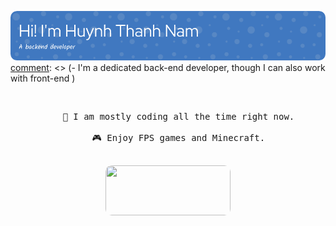 ![Header](./assets/header.png)
[comment]: <> (- I'm a dedicated back-end developer, though I can also work with front-end  )
  
[comment]: <> (- Frontend: I have experience using **ReactJS, Android Java**.  )
  
[comment]: <> (- Backend: I am capable of creating **APIs, Websocket, WebRTC** mostly with **NodeJS framework ExpressJS**. I'm currently learning microservice system using **Docker, Kuberneters, Prometheus with Grafana, gRPC, Apache Kafka and Hashicorp Consul**.  )
  
[comment]: <> (- Database: **SQL, NoSql** which are **MySQL, PostgreSQL, MongoDB**.  )

<div align="center">
<br/>
<pre>
    📖 I am mostly coding all the time right now.<br/>
    🎮 Enjoy FPS games and Minecraft.<br/>
</pre>
<img src="https://media1.tenor.com/m/tHCECHs0aRUAAAAC/dancing-cat-dance.gif" height="80" width="200" style="border-radius: 10px;" />
</div>
